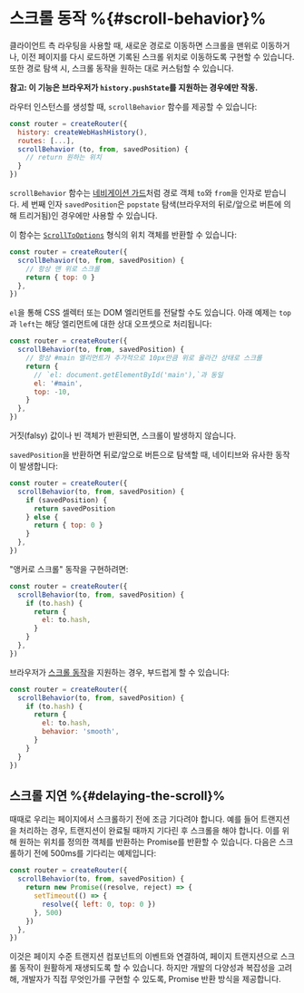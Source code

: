 # 스크롤 동작 %{#scroll-behavior}%

클라이언트 측 라우팅을 사용할 때,
새로운 경로로 이동하면 스크롤을 맨위로 이동하거나,
이전 페이지를 다시 로드하면 기록된 스크롤 위치로 이동하도록 구현할 수 있습니다.
또한 경로 탐색 시, 스크롤 동작을 원하는 대로 커스텀할 수 있습니다.

**참고: 이 기능은 브라우저가 `history.pushState`를 지원하는 경우에만 작동.**

라우터 인스턴스를 생성할 때, `scrollBehavior` 함수를 제공할 수 있습니다:

```js
const router = createRouter({
  history: createWebHashHistory(),
  routes: [...],
  scrollBehavior (to, from, savedPosition) {
    // return 원하는 위치
  }
})
```

`scrollBehavior` 함수는 [네비게이션 가드](navigation-guards.md)처럼 경로 객체 `to`와 `from`을 인자로 받습니다.
세 번째 인자 `savedPosition`은 `popstate` 탐색(브라우저의 뒤로/앞으로 버튼에 의해 트리거됨)인 경우에만 사용할 수 있습니다.

이 함수는 [`ScrollToOptions`](https://developer.mozilla.org/en-US/docs/Web/API/ScrollToOptions) 형식의 위치 객체를 반환할 수 있습니다:

```js
const router = createRouter({
  scrollBehavior(to, from, savedPosition) {
    // 항상 맨 위로 스크롤
    return { top: 0 }
  },
})
```

`el`을 통해 CSS 셀렉터 또는 DOM 엘리먼트를 전달할 수도 있습니다.
아래 예제는 `top`과 `left`는 해당 엘리먼트에 대한 상대 오프셋으로 처리됩니다:

```js
const router = createRouter({
  scrollBehavior(to, from, savedPosition) {
    // 항상 #main 엘리먼트가 추가적으로 10px만큼 위로 올라간 상태로 스크롤
    return {
      // `el: document.getElementById('main'),`과 동일
      el: '#main',
      top: -10,
    }
  },
})
```

거짓(falsy) 값이나 빈 객체가 반환되면, 스크롤이 발생하지 않습니다.

`savedPosition`을 반환하면 뒤로/앞으로 버튼으로 탐색할 때, 네이티브와 유사한 동작이 발생합니다:

```js
const router = createRouter({
  scrollBehavior(to, from, savedPosition) {
    if (savedPosition) {
      return savedPosition
    } else {
      return { top: 0 }
    }
  },
})
```

"앵커로 스크롤" 동작을 구현하려면:

```js
const router = createRouter({
  scrollBehavior(to, from, savedPosition) {
    if (to.hash) {
      return {
        el: to.hash,
      }
    }
  },
})
```

브라우저가 [스크롤 동작](https://developer.mozilla.org/en-US/docs/Web/API/ScrollToOptions/behavior)을 지원하는 경우, 부드럽게 할 수 있습니다:

```js
const router = createRouter({
  scrollBehavior(to, from, savedPosition) {
    if (to.hash) {
      return {
        el: to.hash,
        behavior: 'smooth',
      }
    }
  }
})
```

## 스크롤 지연 %{#delaying-the-scroll}%

때때로 우리는 페이지에서 스크롤하기 전에 조금 기다려야 합니다.
예를 들어 트랜지션을 처리하는 경우, 트랜지션이 완료될 때까지 기다린 후 스크롤을 해야 합니다.
이를 위해 원하는 위치를 정의한 객체를 반환하는 Promise를 반환할 수 있습니다.
다음은 스크롤하기 전에 500ms를 기다리는 예제입니다:

```js
const router = createRouter({
  scrollBehavior(to, from, savedPosition) {
    return new Promise((resolve, reject) => {
      setTimeout(() => {
        resolve({ left: 0, top: 0 })
      }, 500)
    })
  },
})
```

이것은 페이지 수준 트랜지션 컴포넌트의 이벤트와 연결하여,
페이지 트랜지션으로 스크롤 동작이 원활하게 재생되도록 할 수 있습니다.
하지만 개발의 다양성과 복잡성을 고려해,
개발자가 직접 무엇인가를 구현할 수 있도록,
Promise 반환 방식을 제공합니다.
